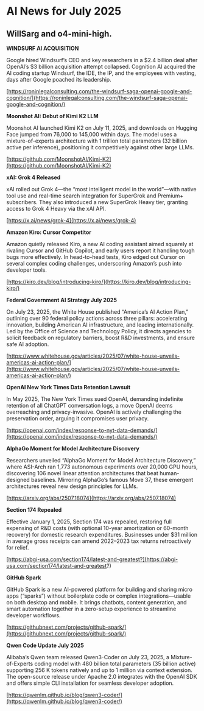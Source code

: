 # AI News for July 2025

## WillSarg and o4-mini-high.

**WINDSURF AI ACQUISITION**

Google hired Windsurf’s CEO and key researchers in a $2.4 billion deal after OpenAI’s $3 billion acquisition attempt collapsed.
Cognition AI acquired the AI coding startup Windsurf, the IDE, the IP, and the employees with vesting, days after Google poached its leadership.

[https://roninlegalconsulting.com/the-windsurf-saga-openai-google-and-cognition/](https://roninlegalconsulting.com/the-windsurf-saga-openai-google-and-cognition/)

**Moonshot AI: Debut of Kimi K2 LLM**

Moonshot AI launched Kimi K2 on July 11, 2025, and downloads on Hugging Face jumped from 76,000 to 145,000 within days. The model uses a mixture-of-experts architecture with 1 trillion total parameters (32 billion active per inference), positioning it competitively against other large LLMs.

[https://github.com/MoonshotAI/Kimi-K2](https://github.com/MoonshotAI/Kimi-K2)

**xAI: Grok 4 Released**

xAI rolled out Grok 4—the “most intelligent model in the world”—with native tool use and real-time search integration for SuperGrok and Premium+ subscribers. They also introduced a new SuperGrok Heavy tier, granting access to Grok 4 Heavy via the xAI API.

[https://x.ai/news/grok-4](https://x.ai/news/grok-4)

**Amazon Kiro: Cursor Competitor**

Amazon quietly released Kiro, a new AI coding assistant aimed squarely at rivaling Cursor and GitHub Copilot, and early users report it handling tough bugs more effectively. In head-to-head tests, Kiro edged out Cursor on several complex coding challenges, underscoring Amazon’s push into developer tools.

[https://kiro.dev/blog/introducing-kiro/](https://kiro.dev/blog/introducing-kiro/)

**Federal Government AI Strategy July 2025**

On July 23, 2025, the White House published “America’s AI Action Plan,” outlining over 90 federal policy actions across three pillars: accelerating innovation, building American AI infrastructure, and leading internationally. Led by the Office of Science and Technology Policy, it directs agencies to solicit feedback on regulatory barriers, boost R&D investments, and ensure safe AI adoption.

[https://www.whitehouse.gov/articles/2025/07/white-house-unveils-americas-ai-action-plan/](https://www.whitehouse.gov/articles/2025/07/white-house-unveils-americas-ai-action-plan/)

**OpenAI New York Times Data Retention Lawsuit**

In May 2025, The New York Times sued OpenAI, demanding indefinite retention of all ChatGPT conversation logs, a move OpenAI deems overreaching and privacy-invasive. OpenAI is actively challenging the preservation order, arguing it compromises user privacy.

[https://openai.com/index/response-to-nyt-data-demands/](https://openai.com/index/response-to-nyt-data-demands/)

**AlphaGo Moment for Model Architecture Discovery**

Researchers unveiled “AlphaGo Moment for Model Architecture Discovery,” where ASI-Arch ran 1,773 autonomous experiments over 20,000 GPU hours, discovering 106 novel linear attention architectures that beat human-designed baselines. Mirroring AlphaGo’s famous Move 37, these emergent architectures reveal new design principles for LLMs.

[https://arxiv.org/abs/2507.18074](https://arxiv.org/abs/2507.18074)

**Section 174 Repealed**

Effective January 1, 2025, Section 174 was repealed, restoring full expensing of R&D costs (with optional 10-year amortization or 60-month recovery) for domestic research expenditures. Businesses under $31 million in average gross receipts can amend 2022–2023 tax returns retroactively for relief.

[https://abgi-usa.com/section174/latest-and-greatest?](https://abgi-usa.com/section174/latest-and-greatest?)

**GitHub Spark**

GitHub Spark is a new AI-powered platform for building and sharing micro apps (“sparks”) without boilerplate code or complex integrations—usable on both desktop and mobile. It brings chatbots, content generation, and smart automation together in a zero-setup experience to streamline developer workflows.

[https://githubnext.com/projects/github-spark/](https://githubnext.com/projects/github-spark/)

**Qwen Code Update July 2025**

Alibaba’s Qwen team released Qwen3-Coder on July 23, 2025, a Mixture-of-Experts coding model with 480 billion total parameters (35 billion active) supporting 256 K tokens natively and up to 1 million via context extension. The open-source release under Apache 2.0 integrates with the OpenAI SDK and offers simple CLI installation for seamless developer adoption.

[https://qwenlm.github.io/blog/qwen3-coder/](https://qwenlm.github.io/blog/qwen3-coder/)
